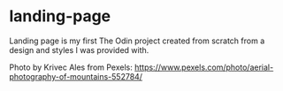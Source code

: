 # landing-page

Landing page is my first The Odin project created from scratch from a design and styles I was provided with.

Photo by Krivec Ales from Pexels: https://www.pexels.com/photo/aerial-photography-of-mountains-552784/